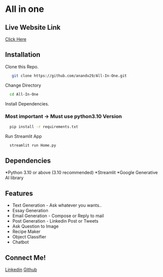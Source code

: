 # All in one

## Live Website Link
[Click Here](https://genai-pro.streamlit.app/)

## Installation

Clone this Repo.
```bash
   git clone https://github.com/anandv29/All-In-One.git
```

Change Directory
```bash
  cd All-In-One
```

Install Dependencies.
### Most important -> Must use python3.10 Version
```bash
  pip install -r requirements.txt
```
Run Streamlit App
```bash
  streamlit run Home.py
```
## Dependencies
*Python 3.10 or above (3.10 recommended)
*Streamlit
*Google Generative AI library

## Features
* Text Generation - Ask whatever you wants..
* Essay Generation
* Email Generation - Compose or Reply to mail
* Post Generation - Linkedin Post or Tweets
* Ask Question to Image
* Recipe Maker
* Object Classifier
* Chatbot



## Connect Me!
[Linkedin](https://www.linkedin.com/in/anand729/)
[Github](https://github.com/rm0anand)
